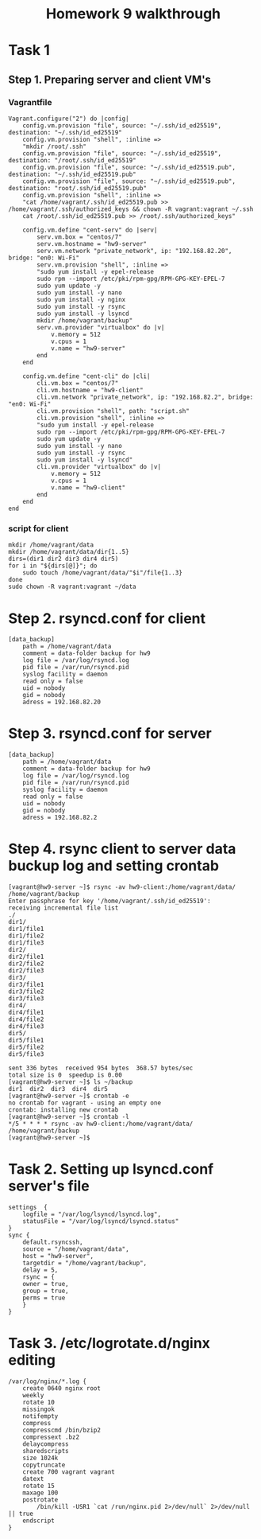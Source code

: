 # <center>Homework 9 walkthrough</center>
# Task 1
## Step 1. Preparing server and client VM's
### Vagrantfile 
    Vagrant.configure("2") do |config|
        config.vm.provision "file", source: "~/.ssh/id_ed25519", destination: "~/.ssh/id_ed25519"
        config.vm.provision "shell", :inline =>
        "mkdir /root/.ssh"
        config.vm.provision "file", source: "~/.ssh/id_ed25519", destination: "/root/.ssh/id_ed25519"
        config.vm.provision "file", source: "~/.ssh/id_ed25519.pub", destination: "~/.ssh/id_ed25519.pub"
        config.vm.provision "file", source: "~/.ssh/id_ed25519.pub", destination: "root/.ssh/id_ed25519.pub"
        config.vm.provision "shell", :inline => 
        "cat /home/vagrant/.ssh/id_ed25519.pub >> /home/vagrant/.ssh/authorized_keys && chown -R vagrant:vagrant ~/.ssh
        cat /root/.ssh/id_ed25519.pub >> /root/.ssh/authorized_keys"
    
        config.vm.define "cent-serv" do |serv|
            serv.vm.box = "centos/7"
            serv.vm.hostname = "hw9-server"
            serv.vm.network "private_network", ip: "192.168.82.20", bridge: "en0: Wi-Fi"
            serv.vm.provision "shell", :inline =>
            "sudo yum install -y epel-release
            sudo rpm --import /etc/pki/rpm-gpg/RPM-GPG-KEY-EPEL-7
            sudo yum update -y
            sudo yum install -y nano
            sudo yum install -y nginx
            sudo yum install -y rsync
            sudo yum install -y lsyncd
            mkdir /home/vagrant/backup" 
            serv.vm.provider "virtualbox" do |v|
                v.memory = 512
                v.cpus = 1
                v.name = "hw9-server"
            end
        end

        config.vm.define "cent-cli" do |cli|
            cli.vm.box = "centos/7"
            cli.vm.hostname = "hw9-client"
            cli.vm.network "private_network", ip: "192.168.82.2", bridge: "en0: Wi-Fi"
            cli.vm.provision "shell", path: "script.sh"
            cli.vm.provision "shell", :inline =>
            "sudo yum install -y epel-release
            sudo rpm --import /etc/pki/rpm-gpg/RPM-GPG-KEY-EPEL-7
            sudo yum update -y
            sudo yum install -y nano
            sudo yum install -y rsync
            sudo yum install -y lsyncd" 
            cli.vm.provider "virtualbox" do |v|
                v.memory = 512
                v.cpus = 1
                v.name = "hw9-client"
            end
        end
    end

### script for client  
    mkdir /home/vagrant/data
    mkdir /home/vagrant/data/dir{1..5}
    dirs=(dir1 dir2 dir3 dir4 dir5)
    for i in "${dirs[@]}"; do
        sudo touch /home/vagrant/data/"$i"/file{1..3}
    done
    sudo chown -R vagrant:vagrant ~/data

# Step 2. rsyncd.conf for client
    [data_backup]
        path = /home/vagrant/data
        comment = data-folder backup for hw9
        log file = /var/log/rsyncd.log
        pid file = /var/run/rsyncd.pid
        syslog facility = daemon
        read only = false
        uid = nobody
        gid = nobody
        adress = 192.168.82.20

# Step 3. rsyncd.conf for server
    [data_backup]
        path = /home/vagrant/data
        comment = data-folder backup for hw9
        log file = /var/log/rsyncd.log
        pid file = /var/run/rsyncd.pid
        syslog facility = daemon
        read only = false
        uid = nobody
        gid = nobody
        adress = 192.168.82.2

# Step 4. rsync client to server data buckup log and setting crontab 
    [vagrant@hw9-server ~]$ rsync -av hw9-client:/home/vagrant/data/ /home/vagrant/backup
    Enter passphrase for key '/home/vagrant/.ssh/id_ed25519': 
    receiving incremental file list
    ./
    dir1/
    dir1/file1
    dir1/file2
    dir1/file3
    dir2/
    dir2/file1
    dir2/file2
    dir2/file3
    dir3/
    dir3/file1
    dir3/file2
    dir3/file3
    dir4/
    dir4/file1
    dir4/file2
    dir4/file3
    dir5/
    dir5/file1
    dir5/file2
    dir5/file3

    sent 336 bytes  received 954 bytes  368.57 bytes/sec
    total size is 0  speedup is 0.00
    [vagrant@hw9-server ~]$ ls ~/backup
    dir1  dir2  dir3  dir4  dir5
    [vagrant@hw9-server ~]$ crontab -e
    no crontab for vagrant - using an empty one
    crontab: installing new crontab
    [vagrant@hw9-server ~]$ crontab -l
    */5 * * * * rsync -av hw9-client:/home/vagrant/data/ /home/vagrant/backup
    [vagrant@hw9-server ~]$

# Task 2. Setting up lsyncd.conf server's file

    settings  {
        logfile = "/var/log/lsyncd/lsyncd.log",
        statusFile = "/var/log/lsyncd/lsyncd.status"
    }
    sync {
        default.rsyncssh,
        source = "/home/vagrant/data",
        host = "hw9-server",
        targetdir = "/home/vagrant/backup",
        delay = 5,
        rsync = {
        owner = true,
        group = true,
        perms = true
        }     
    }

# Task 3. /etc/logrotate.d/nginx editing

    /var/log/nginx/*.log {
        create 0640 nginx root
        weekly
        rotate 10
        missingok
        notifempty
        compress
        compresscmd /bin/bzip2
        compressext .bz2
        delaycompress
        sharedscripts
        size 1024k
        copytruncate
        create 700 vagrant vagrant
        datext
        rotate 15
        maxage 100
        postrotate
            /bin/kill -USR1 `cat /run/nginx.pid 2>/dev/null` 2>/dev/null || true
        endscript
    }